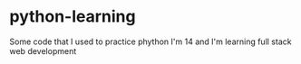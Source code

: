 # python-learning
Some code that I used to practice phython
I'm 14 and I'm learning full stack web development
